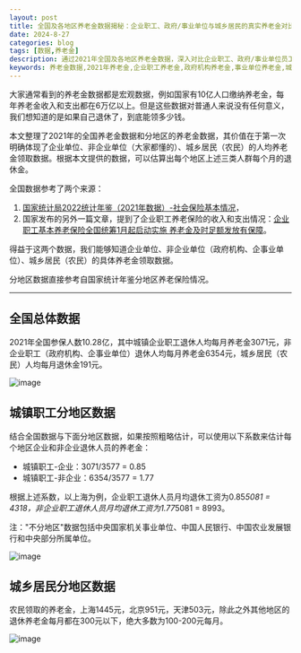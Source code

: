 ```yaml
---
layout: post
title: 全国及各地区养老金数据揭秘：企业职工、政府/事业单位与城乡居民的真实养老金对比
date: 2024-8-27
categories: blog
tags: [数据,养老金]
description: 通过2021年全国及各地区养老金数据，深入对比企业职工、政府/事业单位员工与城乡居民的实际养老金领取情况，帮助你更准确地预估退休后的养老金收入。
keywords: 养老金数据,2021年养老金,企业职工养老金,政府机构养老金,事业单位养老金,城乡居民养老金,农民养老金,养老金对比,退休金收入,分地区养老金,中国养老金统计
---
```



大家通常看到的养老金数据都是宏观数据，例如国家有10亿人口缴纳养老金，每年养老金收入和支出都在6万亿以上。但是这些数据对普通人来说没有任何意义，我们想知道的是如果自己退休了，到底能领多少钱。

本文整理了2021年的全国养老金数据和分地区的养老金数据，其价值在于第一次明确体现了企业单位、非企业单位（大家都懂的）、城乡居民（农民）的人均养老金领取数据。根据本文提供的数据，可以估算出每个地区上述三类人群每个月的退休金。

全国数据参考了两个来源：

1. [国家统计局2022统计年鉴（2021年数据）-社会保险基本情况](https://www.stats.gov.cn/sj/ndsj/2022/indexch.htm)，
2. 国家发布的另外一篇文章，提到了企业职工养老保险的收入和支出情况：[企业职工基本养老保险全国统筹1月起启动实施 养老金及时足额发放有保障](https://www.gov.cn/xinwen/2022-02/25/content_5675550.htm)。

得益于这两个数据，我们能够知道企业单位、非企业单位（政府机构、企事业单位）、城乡居民（农民）的具体养老金领取数据。

分地区数据直接参考自国家统计年鉴分地区养老保险情况。

---

## 全国总体数据

2021年全国参保人数10.28亿，其中城镇企业职工退休人均每月养老金3071元，非企业职工（政府机构、企事业单位）退休人均每月养老金6354元，城乡居民（农民）人均每月退休金191元。

![image](https://github.com/user-attachments/assets/88d77fa6-93a1-4d8c-a11d-a4c87bc5df0b)


## 城镇职工分地区数据

结合全国数据与下面分地区数据，如果按照粗略估计，可以使用以下系数来估计每个地区企业和非企业退休人员的养老金：

- 城镇职工-企业：3071/3577 = 0.85
- 城镇职工-非企业：6354/3577 = 1.77

根据上述系数，以上海为例，企业职工退休人员月均退休工资为0.85*5081 = 4318，非企业职工退休人员月均退休工资为1.77*5081 = 8993。

注："不分地区"数据包括中央国家机关事业单位、中国人民银行、中国农业发展银行和中央部分所属单位。

![image](https://github.com/user-attachments/assets/e9d87709-4f9c-4cb0-bf1c-fb8db637abb4)


## 城乡居民分地区数据

农民领取的养老金，上海1445元，北京951元，天津503元，除此之外其他地区的退休养老金每月都在300元以下，绝大多数为100-200元每月。

![image](https://github.com/user-attachments/assets/addba1a5-1557-4bd3-84b4-76772a5e2210)

